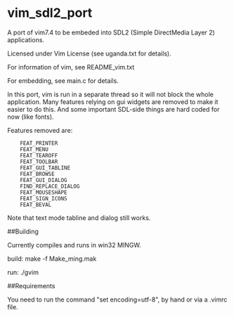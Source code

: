 # vim_sdl2_port
A port of vim7.4 to be embeded into SDL2 (Simple DirectMedia Layer 2) applications.

Licensed under Vim License (see uganda.txt for details).

For information of vim, see README_vim.txt

For embedding, see main.c for details.

In this port, vim is run in a separate thread so it will not block the whole 
application. Many features relying on gui widgets are removed to make it easier
to do this. And some important SDL-side things are hard coded for now (like 
fonts).

Features removed are:
```
    FEAT_PRINTER
    FEAT_MENU
    FEAT_TEAROFF
    FEAT_TOOLBAR
    FEAT_GUI_TABLINE
    FEAT_BROWSE
    FEAT_GUI_DIALOG
    FIND_REPLACE_DIALOG
    FEAT_MOUSESHAPE
    FEAT_SIGN_ICONS
    FEAT_BEVAL
```
Note that text mode tabline and dialog still works.

##Building

Currently compiles and runs in win32 MINGW.

build:
  make -f Make_ming.mak

run:
  ./gvim

##Requirements

You need to run the command "set encoding=utf-8", by hand or via a .vimrc file.

